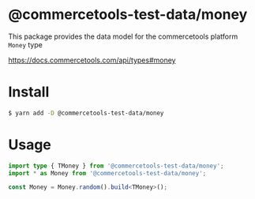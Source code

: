 # @commercetools-test-data/money

This package provides the data model for the commercetools platform `Money` type

https://docs.commercetools.com/api/types#money

# Install

```bash
$ yarn add -D @commercetools-test-data/money
```

# Usage

```ts
import type { TMoney } from '@commercetools-test-data/money';
import * as Money from '@commercetools-test-data/money';

const Money = Money.random().build<TMoney>();
```
